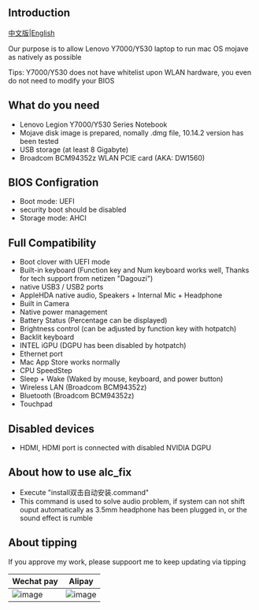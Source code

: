 ## Introduction

[中文版](https://github.com/xiaoMGitHub/Lenovo_Y7000-Y530_Hackintosh/blob/master/README.md)|[English](https://github.com/xiaoMGitHub/Lenovo_Y7000-Y530_Hackintosh/blob/master/README-en.md)

Our purpose is to allow Lenovo Y7000/Y530 laptop to run mac OS mojave as natively as possible

Tips: Y7000/Y530 does not have whitelist upon WLAN hardware, you even do not need to modify your BIOS

## What do you need
- Lenovo Legion Y7000/Y530 Series Notebook
- Mojave disk image is prepared, nomally .dmg file, 10.14.2 version has been tested
- USB storage (at least 8 Gigabyte)
- Broadcom BCM94352z WLAN PCIE card (AKA: DW1560)

## BIOS Configration
- Boot mode: UEFI
- security boot should be disabled
- Storage mode: AHCI

## Full Compatibility
- Boot clover with UEFI mode
- Built-in keyboard (Function key and Num keyboard works well, Thanks for tech support from netizen "Dagouzi")
- native USB3 / USB2 ports 
- AppleHDA native audio, Speakers + Internal Mic + Headphone
- Built in Camera
- Native power management
- Battery Status (Percentage can be displayed)
- Brightness control (can be adjusted by function key with hotpatch)
- Backlit keyboard
- INTEL iGPU (DGPU has been disabled by hotpatch)
- Ethernet port
- Mac App Store works normally
- CPU SpeedStep
- Sleep + Wake (Waked by mouse, keyboard, and power button)
- Wireless LAN (Broadcom BCM94352z)
- Bluetooth (Broadcom BCM94352z)
- Touchpad

## Disabled devices
- HDMI, HDMI port is connected with disabled NVIDIA DGPU

## About how to use alc_fix
- Execute "install双击自动安装.command"
- This command is used to solve audio problem, if system can not shift ouput automatically as 3.5mm headphone has been plugged in, or the sound effect is rumble

## About tipping

If you approve my work, please suppoort me to keep updating via tipping

| Wechat pay                                                       | Alipay                                               |
| ---------------------------------------------------------- | ---------------------------------------------------- |
| ![image](https://github.com/xiaoMGitHub/Lenovo_Y7000-Y530_Hackintosh/blob/master/screenshot/%E5%BE%AE%E4%BF%A1160.jpg) | ![image](https://github.com/xiaoMGitHub/Lenovo_Y7000-Y530_Hackintosh/blob/master/screenshot/%E6%94%AF%E4%BB%98%E5%AE%9D160.jpg) |


